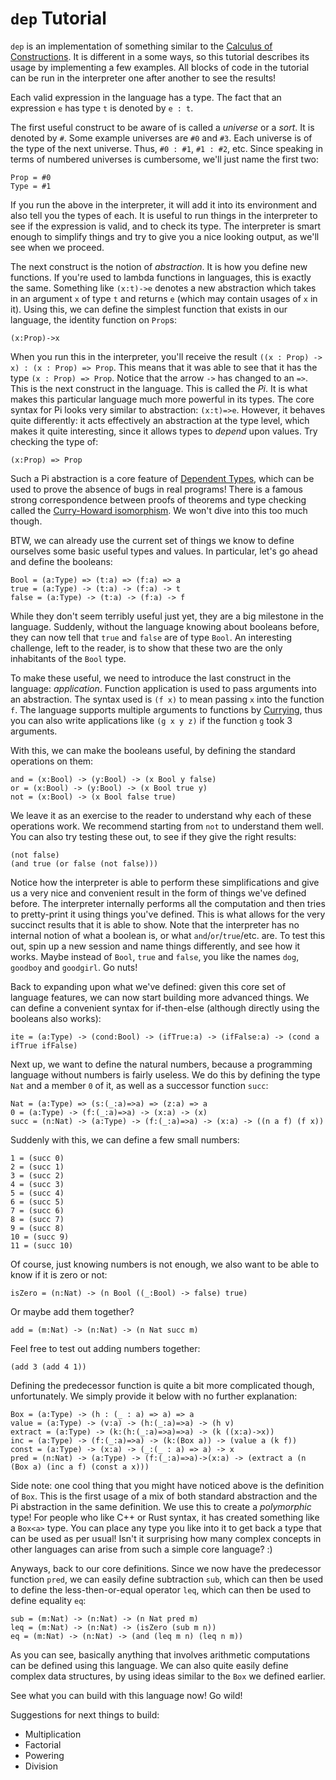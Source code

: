 # `dep` Tutorial

`dep` is an implementation of something similar to the [Calculus of Constructions](https://en.wikipedia.org/wiki/Calculus_of_constructions). It is different in a some ways, so this tutorial describes its usage by implementing a few examples. All blocks of code in the tutorial can be run in the interpreter one after another to see the results!

Each valid expression in the language has a type. The fact that an expression `e` has type `t` is denoted by `e : t`.

The first useful construct to be aware of is called a _universe_ or a _sort_. It is denoted by `#`. Some example universes are `#0` and `#3`. Each universe is of the type of the next universe. Thus, `#0 : #1`, `#1 : #2`, etc. Since speaking in terms of numbered universes is cumbersome, we'll just name the first two:
```
Prop = #0
Type = #1
```

If you run the above in the interpreter, it will add it into its environment and also tell you the types of each. It is useful to run things in the interpreter to see if the expression is valid, and to check its type. The interpreter is smart enough to simplify things and try to give you a nice looking output, as we'll see when we proceed.

The next construct is the notion of _abstraction_. It is how you define new functions. If you're used to lambda functions in languages, this is exactly the same. Something like `(x:t)->e` denotes a new abstraction which takes in an argument `x` of type `t` and returns `e` (which may contain usages of `x` in it). Using this, we can define the simplest function that exists in our language, the identity function on `Prop`s:
```
(x:Prop)->x
```

When you run this in the interpreter, you'll receive the result `((x : Prop) -> x) : (x : Prop) => Prop`. This means that it was able to see that it has the type `(x : Prop) => Prop`. Notice that the arrow `->` has changed to an `=>`. This is the next construct in the language. This is called the _Pi_. It is what makes this particular language much more powerful in its types. The core syntax for Pi looks very similar to abstraction: `(x:t)=>e`. However, it behaves quite differently: it acts effectively an abstraction at the type level, which makes it quite interesting, since it allows types to _depend_ upon values. Try checking the type of:
```
(x:Prop) => Prop
```

Such a Pi abstraction is a core feature of [Dependent Types](https://en.wikipedia.org/wiki/Dependent_type), which can be used to prove the absence of bugs in real programs! There is a famous strong correspondence between proofs of theorems and type checking called the [Curry-Howard isomorphism](https://en.wikipedia.org/wiki/Curry%E2%80%93Howard_correspondence). We won't dive into this too much though.

BTW, we can already use the current set of things we know to define ourselves some basic useful types and values. In particular, let's go ahead and define the booleans:
```
Bool = (a:Type) => (t:a) => (f:a) => a
true = (a:Type) -> (t:a) -> (f:a) -> t
false = (a:Type) -> (t:a) -> (f:a) -> f
```

While they don't seem terribly useful just yet, they are a big milestone in the language. Suddenly, without the language knowing about booleans before, they can now tell that `true` and `false` are of type `Bool`. An interesting challenge, left to the reader, is to show that these two are the only inhabitants of the `Bool` type.

To make these useful, we need to introduce the last construct in the language: _application_. Function application is used to pass arguments into an abstraction. The syntax used is `(f x)` to mean passing `x` into the function `f`. The language supports multiple arguments to functions by [Currying](https://en.wikipedia.org/wiki/Currying), thus you can also write applications like `(g x y z)` if the function `g` took 3 arguments.

With this, we can make the booleans useful, by defining the standard operations on them:
```
and = (x:Bool) -> (y:Bool) -> (x Bool y false)
or = (x:Bool) -> (y:Bool) -> (x Bool true y)
not = (x:Bool) -> (x Bool false true)
```

We leave it as an exercise to the reader to understand why each of these operations work. We recommend starting from `not` to understand them well. You can also try testing these out, to see if they give the right results:
```
(not false)
(and true (or false (not false)))
```

Notice how the interpreter is able to perform these simplifications and give us a very nice and convenient result in the form of things we've defined before. The interpreter internally performs all the computation and then tries to pretty-print it using things you've defined. This is what allows for the very succinct results that it is able to show. Note that the interpreter has no internal notion of what a boolean is, or what `and`/`or`/`true`/etc. are. To test this out, spin up a new session and name things differently, and see how it works. Maybe instead of `Bool`, `true` and `false`, you like the names `dog`, `goodboy` and `goodgirl`. Go nuts!

Back to expanding upon what we've defined: given this core set of language features, we can now start building more advanced things. We can define a convenient syntax for if-then-else (although directly using the booleans also works):
```
ite = (a:Type) -> (cond:Bool) -> (ifTrue:a) -> (ifFalse:a) -> (cond a ifTrue ifFalse)
```

Next up, we want to define the natural numbers, because a programming language without numbers is fairly useless. We do this by defining the type `Nat` and a member `0` of it, as well as a successor function `succ`:
```
Nat = (a:Type) => (s:(_:a)=>a) => (z:a) => a
0 = (a:Type) -> (f:(_:a)=>a) -> (x:a) -> (x)
succ = (n:Nat) -> (a:Type) -> (f:(_:a)=>a) -> (x:a) -> ((n a f) (f x))
```

Suddenly with this, we can define a few small numbers:
```
1 = (succ 0)
2 = (succ 1)
3 = (succ 2)
4 = (succ 3)
5 = (succ 4)
6 = (succ 5)
7 = (succ 6)
8 = (succ 7)
9 = (succ 8)
10 = (succ 9)
11 = (succ 10)
```

Of course, just knowing numbers is not enough, we also want to be able to know if it is zero or not:
```
isZero = (n:Nat) -> (n Bool ((_:Bool) -> false) true)
```

Or maybe add them together?
```
add = (m:Nat) -> (n:Nat) -> (n Nat succ m)
```

Feel free to test out adding numbers together:
```
(add 3 (add 4 1))
```

Defining the predecessor function is quite a bit more complicated though, unfortunately. We simply provide it below with no further explanation:
```
Box = (a:Type) -> (h : (_ : a) => a) => a
value = (a:Type) -> (v:a) -> (h:(_:a)=>a) -> (h v)
extract = (a:Type) -> (k:(h:(_:a)=>a)=>a) -> (k ((x:a)->x))
inc = (a:Type) -> (f:(_:a)=>a) -> (k:(Box a)) -> (value a (k f))
const = (a:Type) -> (x:a) -> (_:(_ : a) => a) -> x
pred = (n:Nat) -> (a:Type) -> (f:(_:a)=>a)->(x:a) -> (extract a (n (Box a) (inc a f) (const a x)))
```

Side note: one cool thing that you might have noticed above is the definition of `Box`. This is the first usage of a mix of both standard abstraction and the Pi abstraction in the same definition. We use this to create a _polymorphic_ type! For people who like C++ or Rust syntax, it has created something like a `Box<a>` type. You can place any type you like into it to get back a type that can be used as per usual! Isn't it surprising how many complex concepts in other languages can arise from such a simple core language? :)

Anyways, back to our core definitions. Since we now have the predecessor function `pred`, we can easily define subtraction `sub`, which can then be used to define the less-then-or-equal operator `leq`, which can then be used to define equality `eq`:
```
sub = (m:Nat) -> (n:Nat) -> (n Nat pred m)
leq = (m:Nat) -> (n:Nat) -> (isZero (sub m n))
eq = (m:Nat) -> (n:Nat) -> (and (leq m n) (leq n m))
```

As you can see, basically anything that involves arithmetic computations can be defined using this language. We can also quite easily define complex data structures, by using ideas similar to the `Box` we defined earlier.

See what you can build with this language now! Go wild!

Suggestions for next things to build:
- Multiplication
- Factorial
- Powering
- Division
